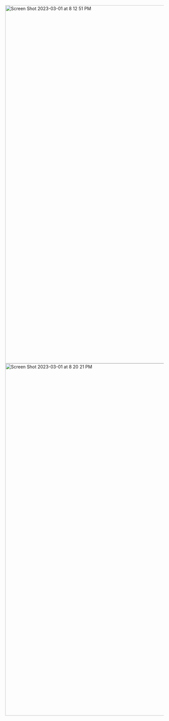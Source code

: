 <img width="1136" alt="Screen Shot 2023-03-01 at 8 12 51 PM" src="https://user-images.githubusercontent.com/73077953/222329512-3e548eb9-7ad1-4042-b5f1-54ae738dc490.png">

<img width="1117" alt="Screen Shot 2023-03-01 at 8 20 21 PM" src="https://user-images.githubusercontent.com/73077953/222330568-a3723162-2b5e-4fa8-b7a9-252aa8cf2bf5.png">
